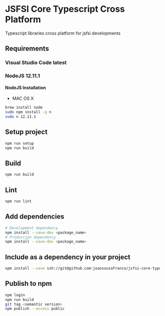 # JSFSI Core Typescript Cross Platform

Typescript libraries cross platform for jsfsi developments

## Requirements

### Visual Studio Code latest

### NodeJS 12.11.1

#### NodeJS Installation

- MAC OS X

```sh
brew install node
sudo npm install -g n
sudo n 12.11.1
```

## Setup project

```sh
npm run setup
npm run build
```

## Build

```sh
npm run build
```

## Lint

```sh
npm run lint
```

## Add dependencies

```sh
# Development dependency
npm install --save-dev <package_name>
# Production dependency
npm install --save-dev <package_name>
```

## Include as a dependency in your project

```sh
npm install --save ssh://git@github.com:joaosousafranco/jsfsi-core-typescript-cross-platform.git
```

## Publish to npm

```sh
npm login
npm run build
git tag <semantic version>
npm publish --access public
```
